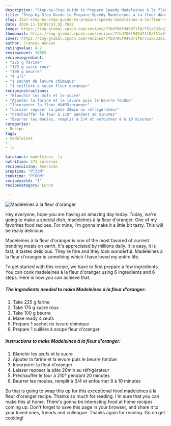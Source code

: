```yaml
---
description: "Step-by-Step Guide to Prepare Speedy Madeleines à la fleur d&amp;#39;oranger"
title: "Step-by-Step Guide to Prepare Speedy Madeleines à la fleur d&amp;#39;oranger"
slug: 3327-step-by-step-guide-to-prepare-speedy-madeleines-a-la-fleur-d-and-39-oranger
date: 2020-11-16T09:53:55.762Z
image: https://img-global.cpcdn.com/recipes/7fbd706f949d71f0/751x532cq70/madeleines-a-la-fleur-doranger-photo-principale-de-la-recette.jpg
thumbnail: https://img-global.cpcdn.com/recipes/7fbd706f949d71f0/751x532cq70/madeleines-a-la-fleur-doranger-photo-principale-de-la-recette.jpg
cover: https://img-global.cpcdn.com/recipes/7fbd706f949d71f0/751x532cq70/madeleines-a-la-fleur-doranger-photo-principale-de-la-recette.jpg
author: Frances Hanson
ratingvalue: 4.2
reviewcount: 10855
recipeingredient:
- "225 g farine"
- "175 g sucre roux"
- "100 g beurre"
- "4 ufs"
- "1 sachet de levure chimique"
- "1 cuillère à soupe fleur doranger"
recipeinstructions:
- "Blanchir les œufs et le sucre"
- "Ajouter la farine et la levure puis le beurre fondue"
- "Incorporer la fleur d&#39;oranger"
- "Laisser reposer la pâte 20min au réfrigérateur"
- "Préchauffer le four à 210° pendant 20 minutes"
- "Beurrer les moules, remplir à 3/4 et enfourner 8 à 10 minutes"
categories:
- Recipe
tags:
- madeleines
- 
- la

katakunci: madeleines  la 
nutrition: 273 calories
recipecuisine: American
preptime: "PT33M"
cooktime: "PT60M"
recipeyield: "1"
recipecategory: Lunch

---
```



![Madeleines à la fleur d&#39;oranger](https://img-global.cpcdn.com/recipes/7fbd706f949d71f0/751x532cq70/madeleines-a-la-fleur-doranger-photo-principale-de-la-recette.jpg)

Hey everyone, hope you are having an amazing day today. Today, we're going to make a special dish, madeleines à la fleur d&#39;oranger. One of my favorites food recipes. For mine, I'm gonna make it a little bit tasty. This will be really delicious.

Madeleines à la fleur d&#39;oranger is one of the most favored of current trending meals on earth. It's appreciated by millions daily. It is easy, it is fast, it tastes delicious. They're fine and they look wonderful. Madeleines à la fleur d&#39;oranger is something which I have loved my entire life.




To get started with this recipe, we have to first prepare a few ingredients. You can cook madeleines à la fleur d&#39;oranger using 6 ingredients and 6 steps. Here is how you can achieve that.

<!--inarticleads1-->

##### The ingredients needed to make Madeleines à la fleur d&#39;oranger:

1. Take 225 g farine
1. Take 175 g sucre roux
1. Take 100 g beurre
1. Make ready 4 œufs
1. Prepare 1 sachet de levure chimique
1. Prepare 1 cuillère à soupe fleur d&#39;oranger




<!--inarticleads2-->

##### Instructions to make Madeleines à la fleur d&#39;oranger:

1. Blanchir les œufs et le sucre
1. Ajouter la farine et la levure puis le beurre fondue
1. Incorporer la fleur d&#39;oranger
1. Laisser reposer la pâte 20min au réfrigérateur
1. Préchauffer le four à 210° pendant 20 minutes
1. Beurrer les moules, remplir à 3/4 et enfourner 8 à 10 minutes




So that is going to wrap this up for this exceptional food madeleines à la fleur d&#39;oranger recipe. Thanks so much for reading. I'm sure that you can make this at home. There's gonna be interesting food at home recipes coming up. Don't forget to save this page in your browser, and share it to your loved ones, friends and colleague. Thanks again for reading. Go on get cooking!
